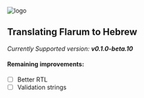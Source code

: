 ![logo](https://i.imgur.com/PVTAWUy.png)
## Translating Flarum to Hebrew

*Currently Supported version: **v0.1.0-beta.10***


#### Remaining improvements:
* [ ]  Better RTL
* [ ]  Validation strings

